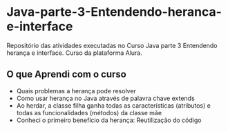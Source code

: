 # Java-parte-3-Entendendo-heranca-e-interface
Repositório das atividades executadas no Curso Java parte 3 Entendendo herança e interface. Curso da plataforma Alura.

## O que Aprendi com o curso

* Quais problemas a herança pode resolver
* Como usar herança no Java através de palavra chave extends
* Ao herdar, a classe filha ganha todas as características (atributos) e todas as funcionalidades (métodos) da classe mãe
* Conheci o primeiro benefício da herança: Reutilização do código
